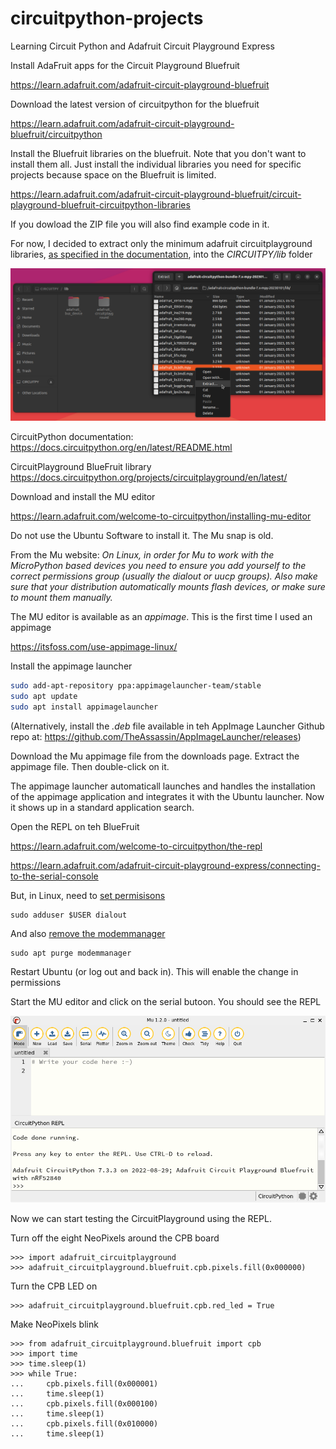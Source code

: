 # circuitpython-projects
Learning Circuit Python and Adafruit Circuit Playground Express

Install AdaFruit apps for the Circuit Playground Bluefruit

https://learn.adafruit.com/adafruit-circuit-playground-bluefruit

Download the latest version of circuitpython for the bluefruit

https://learn.adafruit.com/adafruit-circuit-playground-bluefruit/circuitpython

Install the Bluefruit libraries on the bluefruit. Note that you don't want to install them all. Just install the individual libraries you need for specific projects because space on the Bluefruit is limited.

https://learn.adafruit.com/adafruit-circuit-playground-bluefruit/circuit-playground-bluefruit-circuitpython-libraries

If you dowload the ZIP file you will also find example code in it.

For now, I decided to extract only the minimum adafruit circuitplayground libraries, [as specified in the documentation](https://docs.circuitpython.org/projects/circuitplayground/en/latest/#installation), into the *CIRCUITPY/lib* folder

![](./Images/extract-libraries.png)


CircuitPython documentation: https://docs.circuitpython.org/en/latest/README.html

CircuitPlayground BlueFruit library
https://docs.circuitpython.org/projects/circuitplayground/en/latest/

Download and install the MU editor

https://learn.adafruit.com/welcome-to-circuitpython/installing-mu-editor

Do not use the Ubuntu Software to install it. The Mu snap is old.

From the Mu website: *On Linux, in order for Mu to work with the MicroPython based devices you need to ensure you add yourself to the correct permissions group (usually the dialout or uucp groups). Also make sure that your distribution automatically mounts flash devices, or make sure to mount them manually.*

The MU editor is available as an *appimage*. This is the first time I used an appimage

https://itsfoss.com/use-appimage-linux/

Install the appimage launcher

```bash
sudo add-apt-repository ppa:appimagelauncher-team/stable
sudo apt update
sudo apt install appimagelauncher
```

(Alternatively, install the *.deb* file available in teh AppImage Launcher Github repo at: https://github.com/TheAssassin/AppImageLauncher/releases)

Download the Mu appimage file from the downloads page. Extract the appimage file. Then double-click on it.

The appimage launcher automaticall launches and handles the installation of the appimage application and integrates it with the Ubuntu launcher. Now it shows up in a standard application search.


Open the REPL on teh BlueFruit

https://learn.adafruit.com/welcome-to-circuitpython/the-repl

https://learn.adafruit.com/adafruit-circuit-playground-express/connecting-to-the-serial-console


But, in Linux, need to [set permisisons](https://learn.adafruit.com/adafruit-circuit-playground-express/connecting-to-the-serial-console#setting-permissions-on-linux-3027345)

```
sudo adduser $USER dialout
```
And also [remove the modemmanager](https://learn.adafruit.com/adafruit-circuit-playground-express/connecting-to-the-serial-console#serial-console-issues-or-delays-on-linux-3105120)

```
sudo apt purge modemmanager
```

Restart Ubuntu (or log out and back in). This will enable the change in permissions

Start the MU editor and click on the serial butoon. You should see the REPL

![](./Images/MU-REPL.png)

Now we can start testing the CircuitPlayground using the REPL.

Turn off the eight NeoPixels around the CPB board

```
>>> import adafruit_circuitplayground
>>> adafruit_circuitplayground.bluefruit.cpb.pixels.fill(0x000000)
```

Turn the CPB LED on

```
>>> adafruit_circuitplayground.bluefruit.cpb.red_led = True
```

Make NeoPixels blink

```
>>> from adafruit_circuitplayground.bluefruit import cpb
>>> import time
>>> time.sleep(1)
>>> while True:
...     cpb.pixels.fill(0x000001)
...     time.sleep(1)
...     cpb.pixels.fill(0x000100)
...     time.sleep(1)
...     cpb.pixels.fill(0x010000)
...     time.sleep(1)
```



